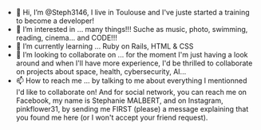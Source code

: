 - 👋 Hi, I’m @Steph3146, I live in Toulouse and I've juste started a training to become a developer! 
- 👀 I’m interested in ... many things!!! Suche as music, photo, swimming, reading, cinema... and CODE!!!
- 🌱 I’m currently learning ... Ruby on Rails, HTML & CSS
- 💞️ I’m looking to collaborate on ... for the moment I'm just having a look around and when I'll have more experience, I'd be thrilled to collaborate on projects about space, health, cybersecurity, AI...
- 📫 How to reach me ... by talking to me about everything I mentionned I'd like to collaborate on! And for social network, you can reach me on Facebook, my name is Stephanie MALBERT, and on Instagram, pinkflower31, by sending me FIRST (please) a message explaining that you found me here (or I won't accept your friend request).

<!---
Steph3146/Steph3146 is a ✨ special ✨ repository because its `README.md` (this file) appears on your GitHub profile.
You can click the Preview link to take a look at your changes.
--->
